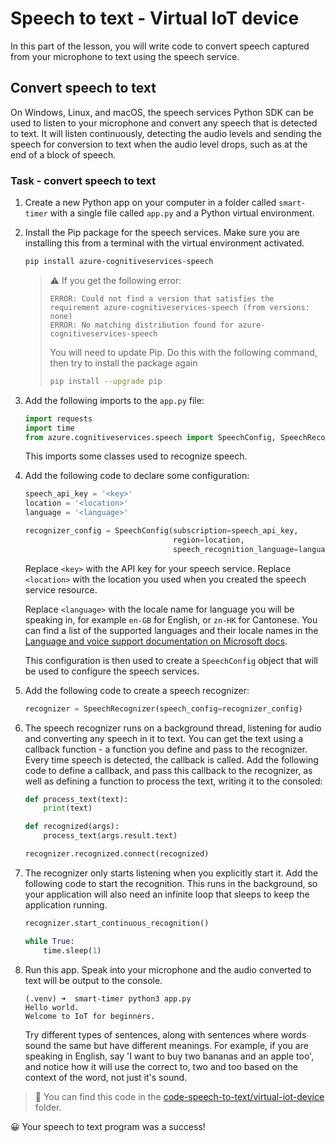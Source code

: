 # Speech to text - Virtual IoT device

In this part of the lesson, you will write code to convert speech captured from your microphone to text using the speech service.

## Convert speech to text

On Windows, Linux, and macOS, the speech services Python SDK can be used to listen to your microphone and convert any speech that is detected to text. It will listen continuously, detecting the audio levels and sending the speech for conversion to text when the audio level drops, such as at the end of a block of speech.

### Task - convert speech to text

1. Create a new Python app on your computer in a folder called `smart-timer` with a single file called `app.py` and a Python virtual environment.

1. Install the Pip package for the speech services. Make sure you are installing this from a terminal with the virtual environment activated.

    ```sh
    pip install azure-cognitiveservices-speech
    ```

    > ⚠️ If you get the following error:
    >
    > ```output
    > ERROR: Could not find a version that satisfies the requirement azure-cognitiveservices-speech (from versions: none)
    > ERROR: No matching distribution found for azure-cognitiveservices-speech
    > ```
    >
    > You will need to update Pip. Do this with the following command, then try to install the package again
    >
    > ```sh
    > pip install --upgrade pip
    > ```

1. Add the following imports to the `app.py` file:

    ```python
    import requests
    import time
    from azure.cognitiveservices.speech import SpeechConfig, SpeechRecognizer
    ```

    This imports some classes used to recognize speech.

1. Add the following code to declare some configuration:

    ```python
    speech_api_key = '<key>'
    location = '<location>'
    language = '<language>'

    recognizer_config = SpeechConfig(subscription=speech_api_key,
                                     region=location,
                                     speech_recognition_language=language)
    ```

    Replace `<key>` with the API key for your speech service. Replace `<location>` with the location you used when you created the speech service resource.

    Replace `<language>` with the locale name for language you will be speaking in, for example `en-GB` for English, or `zn-HK` for Cantonese. You can find a list of the supported languages and their locale names in the [Language and voice support documentation on Microsoft docs](https://docs.microsoft.com/azure/cognitive-services/speech-service/language-support?WT.mc_id=academic-17441-jabenn#speech-to-text).

    This configuration is then used to create a `SpeechConfig` object that will be used to configure the speech services.

1. Add the following code to create a speech recognizer:

    ```python
    recognizer = SpeechRecognizer(speech_config=recognizer_config)
    ```

1. The speech recognizer runs on a background thread, listening for audio and converting any speech in it to text. You can get the text using a callback function - a function you define and pass to the recognizer. Every time speech is detected, the callback is called. Add the following code to define a callback, and pass this callback to the recognizer, as well as defining a function to process the text, writing it to the consoled:

    ```python
    def process_text(text):
        print(text)

    def recognized(args):
        process_text(args.result.text)
    
    recognizer.recognized.connect(recognized)
    ```

1. The recognizer only starts listening when you explicitly start it. Add the following code to start the recognition. This runs in the background, so your application will also need an infinite loop that sleeps to keep the application running.

    ```python
    recognizer.start_continuous_recognition()

    while True:
        time.sleep(1)
    ```

1. Run this app. Speak into your microphone and the audio converted to text will be output to the console.

    ```output
    (.venv) ➜  smart-timer python3 app.py
    Hello world.
    Welcome to IoT for beginners.
    ```

    Try different types of sentences, along with sentences where words sound the same but have different meanings. For example, if you are speaking in English, say 'I want to buy two bananas and an apple too', and notice how it will use the correct to, two and too based on the context of the word, not just it's sound.

> 💁 You can find this code in the [code-speech-to-text/virtual-iot-device](code-speech-to-text/virtual-iot-device) folder.

😀 Your speech to text program was a success!
